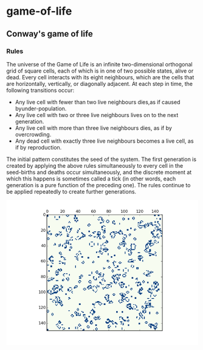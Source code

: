 # game-of-life


## Conway's game of life
### Rules

The universe of the Game of Life is an infinite two-dimensional orthogonal
grid of square cells, each of which is in one of two possible states, alive
or dead. Every cell interacts with its eight neighbours, which are the cells
that are horizontally, vertically, or diagonally adjacent. At each step in
time, the following transitions occur:

* Any live cell with fewer than two live neighbours dies,as if caused byunder-population.
* Any live cell with two or three live neighbours lives on to the next generation.
* Any live cell with more than three live neighbours dies, as if by overcrowding.
* Any dead cell with exactly three live neighbours becomes a live cell, as if by reproduction.

The initial pattern constitutes the seed of the system. The first generation
is created by applying the above rules simultaneously to every cell in the
seed-births and deaths occur simultaneously, and the discrete moment at which
this happens is sometimes called a tick (in other words, each generation is
a pure function of the preceding one). The rules continue to be applied
repeatedly to create further generations.

![Embed Wall](images/screenshot.png)

